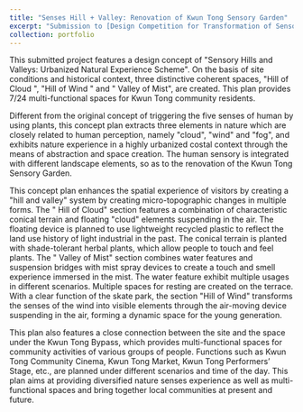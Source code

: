```yaml
---
title: "Senses Hill + Valley: Renovation of Kwun Tong Sensory Garden"
excerpt: "Submission to [Design Competition for Transformation of Sensory Garden at Kwun Tong Promenade](https://www.hkia.net/en/whats-on.html?id=8221) held by HKIA <br/><img src='823341-Perspective0.jpg'>"
collection: portfolio
---
```

This submitted project features a design concept of "Sensory Hills and Valleys: Urbanized Natural Experience Scheme". On the basis of site conditions and historical context, three distinctive coherent spaces, "Hill of Cloud ", "Hill of Wind " and " Valley of Mist", are created. This plan provides 7/24 multi-functional spaces for Kwun Tong community residents.

Different from the original concept of triggering the five senses of human by using plants, this concept plan extracts three elements in nature which are closely related to human perception, namely "cloud", "wind" and "fog", and exhibits nature experience in a highly urbanized costal context through the means of abstraction and space creation. The human sensory is integrated with different landscape elements, so as to the renovation of the Kwun Tong Sensory Garden.

This concept plan enhances the spatial experience of visitors by creating a "hill and valley" system by creating micro-topographic changes in multiple forms. The " Hill of Cloud" section features a combination of characteristic conical terrain and floating "cloud" elements suspending in the air. The floating device is planned to use lightweight recycled plastic to reflect the land use history of light industrial in the past. The conical terrain is planted with shade-tolerant herbal plants, which allow people to touch and feel plants. The " Valley of Mist" section combines water features and suspension bridges with mist spray devices to create a touch and smell experience immersed in the mist. The water feature exhibit multiple usages in different scenarios. Multiple spaces for resting are created on the terrace. With a clear function of the skate park, the section "Hill of Wind" transforms the senses of the wind into visible elements through the air-moving device suspending in the air, forming a dynamic space for the young generation.

This plan also features a close connection between the site and the space under the Kwun Tong Bypass, which provides multi-functional spaces for community activities of various groups of people. Functions such as Kwun Tong Community Cinema, Kwun Tong Market, Kwun Tong Performers’ Stage, etc., are planned under different scenarios and time of the day. This plan aims at providing diversified nature senses experience as well as multi-functional spaces and bring together local communities at present and future.
